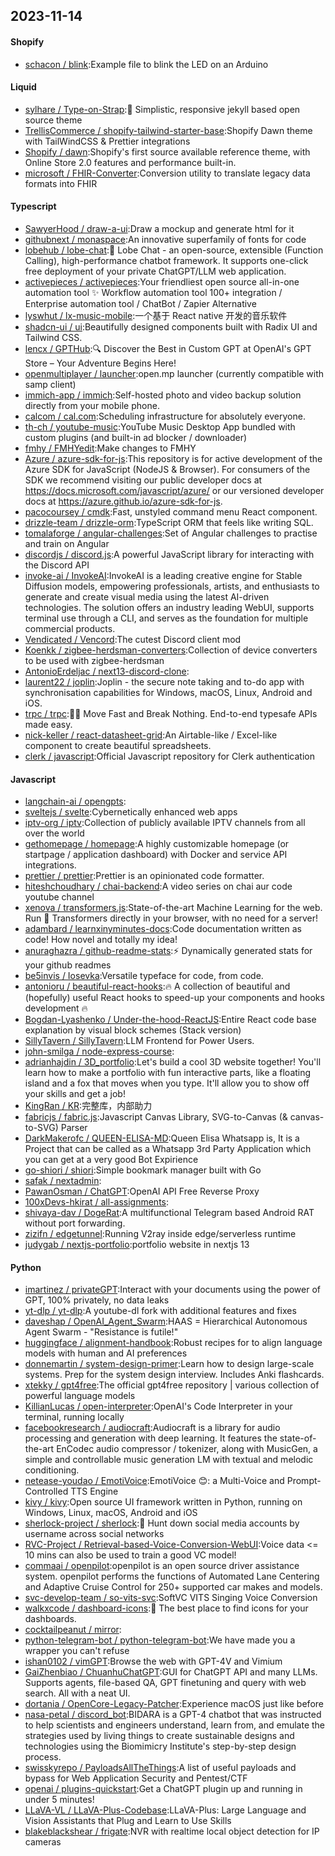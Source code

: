 ## 2023-11-14

#### Shopify
* [schacon / blink](https://github.com/schacon/blink):Example file to blink the LED on an Arduino

#### Liquid
* [sylhare / Type-on-Strap](https://github.com/sylhare/Type-on-Strap):🎨 Simplistic, responsive jekyll based open source theme
* [TrellisCommerce / shopify-tailwind-starter-base](https://github.com/TrellisCommerce/shopify-tailwind-starter-base):Shopify Dawn theme with TailWindCSS & Prettier integrations
* [Shopify / dawn](https://github.com/Shopify/dawn):Shopify's first source available reference theme, with Online Store 2.0 features and performance built-in.
* [microsoft / FHIR-Converter](https://github.com/microsoft/FHIR-Converter):Conversion utility to translate legacy data formats into FHIR

#### Typescript
* [SawyerHood / draw-a-ui](https://github.com/SawyerHood/draw-a-ui):Draw a mockup and generate html for it
* [githubnext / monaspace](https://github.com/githubnext/monaspace):An innovative superfamily of fonts for code
* [lobehub / lobe-chat](https://github.com/lobehub/lobe-chat):🤖 Lobe Chat - an open-source, extensible (Function Calling), high-performance chatbot framework. It supports one-click free deployment of your private ChatGPT/LLM web application.
* [activepieces / activepieces](https://github.com/activepieces/activepieces):Your friendliest open source all-in-one automation tool ✨ Workflow automation tool 100+ integration / Enterprise automation tool / ChatBot / Zapier Alternative
* [lyswhut / lx-music-mobile](https://github.com/lyswhut/lx-music-mobile):一个基于 React native 开发的音乐软件
* [shadcn-ui / ui](https://github.com/shadcn-ui/ui):Beautifully designed components built with Radix UI and Tailwind CSS.
* [lencx / GPTHub](https://github.com/lencx/GPTHub):🔍 Discover the Best in Custom GPT at OpenAI's GPT Store – Your Adventure Begins Here!
* [openmultiplayer / launcher](https://github.com/openmultiplayer/launcher):open.mp launcher (currently compatible with samp client)
* [immich-app / immich](https://github.com/immich-app/immich):Self-hosted photo and video backup solution directly from your mobile phone.
* [calcom / cal.com](https://github.com/calcom/cal.com):Scheduling infrastructure for absolutely everyone.
* [th-ch / youtube-music](https://github.com/th-ch/youtube-music):YouTube Music Desktop App bundled with custom plugins (and built-in ad blocker / downloader)
* [fmhy / FMHYedit](https://github.com/fmhy/FMHYedit):Make changes to FMHY
* [Azure / azure-sdk-for-js](https://github.com/Azure/azure-sdk-for-js):This repository is for active development of the Azure SDK for JavaScript (NodeJS & Browser). For consumers of the SDK we recommend visiting our public developer docs at https://docs.microsoft.com/javascript/azure/ or our versioned developer docs at https://azure.github.io/azure-sdk-for-js.
* [pacocoursey / cmdk](https://github.com/pacocoursey/cmdk):Fast, unstyled command menu React component.
* [drizzle-team / drizzle-orm](https://github.com/drizzle-team/drizzle-orm):TypeScript ORM that feels like writing SQL.
* [tomalaforge / angular-challenges](https://github.com/tomalaforge/angular-challenges):Set of Angular challenges to practise and train on Angular
* [discordjs / discord.js](https://github.com/discordjs/discord.js):A powerful JavaScript library for interacting with the Discord API
* [invoke-ai / InvokeAI](https://github.com/invoke-ai/InvokeAI):InvokeAI is a leading creative engine for Stable Diffusion models, empowering professionals, artists, and enthusiasts to generate and create visual media using the latest AI-driven technologies. The solution offers an industry leading WebUI, supports terminal use through a CLI, and serves as the foundation for multiple commercial products.
* [Vendicated / Vencord](https://github.com/Vendicated/Vencord):The cutest Discord client mod
* [Koenkk / zigbee-herdsman-converters](https://github.com/Koenkk/zigbee-herdsman-converters):Collection of device converters to be used with zigbee-herdsman
* [AntonioErdeljac / next13-discord-clone](https://github.com/AntonioErdeljac/next13-discord-clone):
* [laurent22 / joplin](https://github.com/laurent22/joplin):Joplin - the secure note taking and to-do app with synchronisation capabilities for Windows, macOS, Linux, Android and iOS.
* [trpc / trpc](https://github.com/trpc/trpc):🧙‍♀️ Move Fast and Break Nothing. End-to-end typesafe APIs made easy.
* [nick-keller / react-datasheet-grid](https://github.com/nick-keller/react-datasheet-grid):An Airtable-like / Excel-like component to create beautiful spreadsheets.
* [clerk / javascript](https://github.com/clerk/javascript):Official Javascript repository for Clerk authentication

#### Javascript
* [langchain-ai / opengpts](https://github.com/langchain-ai/opengpts):
* [sveltejs / svelte](https://github.com/sveltejs/svelte):Cybernetically enhanced web apps
* [iptv-org / iptv](https://github.com/iptv-org/iptv):Collection of publicly available IPTV channels from all over the world
* [gethomepage / homepage](https://github.com/gethomepage/homepage):A highly customizable homepage (or startpage / application dashboard) with Docker and service API integrations.
* [prettier / prettier](https://github.com/prettier/prettier):Prettier is an opinionated code formatter.
* [hiteshchoudhary / chai-backend](https://github.com/hiteshchoudhary/chai-backend):A video series on chai aur code youtube channel
* [xenova / transformers.js](https://github.com/xenova/transformers.js):State-of-the-art Machine Learning for the web. Run 🤗 Transformers directly in your browser, with no need for a server!
* [adambard / learnxinyminutes-docs](https://github.com/adambard/learnxinyminutes-docs):Code documentation written as code! How novel and totally my idea!
* [anuraghazra / github-readme-stats](https://github.com/anuraghazra/github-readme-stats):⚡ Dynamically generated stats for your github readmes
* [be5invis / Iosevka](https://github.com/be5invis/Iosevka):Versatile typeface for code, from code.
* [antonioru / beautiful-react-hooks](https://github.com/antonioru/beautiful-react-hooks):🔥 A collection of beautiful and (hopefully) useful React hooks to speed-up your components and hooks development 🔥
* [Bogdan-Lyashenko / Under-the-hood-ReactJS](https://github.com/Bogdan-Lyashenko/Under-the-hood-ReactJS):Entire React code base explanation by visual block schemes (Stack version)
* [SillyTavern / SillyTavern](https://github.com/SillyTavern/SillyTavern):LLM Frontend for Power Users.
* [john-smilga / node-express-course](https://github.com/john-smilga/node-express-course):
* [adrianhajdin / 3D_portfolio](https://github.com/adrianhajdin/3D_portfolio):Let's build a cool 3D website together! You'll learn how to make a portfolio with fun interactive parts, like a floating island and a fox that moves when you type. It'll allow you to show off your skills and get a job!
* [KingRan / KR](https://github.com/KingRan/KR):完整库，内部助力
* [fabricjs / fabric.js](https://github.com/fabricjs/fabric.js):Javascript Canvas Library, SVG-to-Canvas (& canvas-to-SVG) Parser
* [DarkMakerofc / QUEEN-ELISA-MD](https://github.com/DarkMakerofc/QUEEN-ELISA-MD):Queen Elisa Whatsapp is, It is a Project that can be called as a Whatsapp 3rd Party Application which you can get at a very good Bot Expirience
* [go-shiori / shiori](https://github.com/go-shiori/shiori):Simple bookmark manager built with Go
* [safak / nextadmin](https://github.com/safak/nextadmin):
* [PawanOsman / ChatGPT](https://github.com/PawanOsman/ChatGPT):OpenAI API Free Reverse Proxy
* [100xDevs-hkirat / all-assignments](https://github.com/100xDevs-hkirat/all-assignments):
* [shivaya-dav / DogeRat](https://github.com/shivaya-dav/DogeRat):A multifunctional Telegram based Android RAT without port forwarding.
* [zizifn / edgetunnel](https://github.com/zizifn/edgetunnel):Running V2ray inside edge/serverless runtime
* [judygab / nextjs-portfolio](https://github.com/judygab/nextjs-portfolio):portfolio website in nextjs 13

#### Python
* [imartinez / privateGPT](https://github.com/imartinez/privateGPT):Interact with your documents using the power of GPT, 100% privately, no data leaks
* [yt-dlp / yt-dlp](https://github.com/yt-dlp/yt-dlp):A youtube-dl fork with additional features and fixes
* [daveshap / OpenAI_Agent_Swarm](https://github.com/daveshap/OpenAI_Agent_Swarm):HAAS = Hierarchical Autonomous Agent Swarm - "Resistance is futile!"
* [huggingface / alignment-handbook](https://github.com/huggingface/alignment-handbook):Robust recipes for to align language models with human and AI preferences
* [donnemartin / system-design-primer](https://github.com/donnemartin/system-design-primer):Learn how to design large-scale systems. Prep for the system design interview. Includes Anki flashcards.
* [xtekky / gpt4free](https://github.com/xtekky/gpt4free):The official gpt4free repository | various collection of powerful language models
* [KillianLucas / open-interpreter](https://github.com/KillianLucas/open-interpreter):OpenAI's Code Interpreter in your terminal, running locally
* [facebookresearch / audiocraft](https://github.com/facebookresearch/audiocraft):Audiocraft is a library for audio processing and generation with deep learning. It features the state-of-the-art EnCodec audio compressor / tokenizer, along with MusicGen, a simple and controllable music generation LM with textual and melodic conditioning.
* [netease-youdao / EmotiVoice](https://github.com/netease-youdao/EmotiVoice):EmotiVoice 😊: a Multi-Voice and Prompt-Controlled TTS Engine
* [kivy / kivy](https://github.com/kivy/kivy):Open source UI framework written in Python, running on Windows, Linux, macOS, Android and iOS
* [sherlock-project / sherlock](https://github.com/sherlock-project/sherlock):🔎 Hunt down social media accounts by username across social networks
* [RVC-Project / Retrieval-based-Voice-Conversion-WebUI](https://github.com/RVC-Project/Retrieval-based-Voice-Conversion-WebUI):Voice data <= 10 mins can also be used to train a good VC model!
* [commaai / openpilot](https://github.com/commaai/openpilot):openpilot is an open source driver assistance system. openpilot performs the functions of Automated Lane Centering and Adaptive Cruise Control for 250+ supported car makes and models.
* [svc-develop-team / so-vits-svc](https://github.com/svc-develop-team/so-vits-svc):SoftVC VITS Singing Voice Conversion
* [walkxcode / dashboard-icons](https://github.com/walkxcode/dashboard-icons):🚀 The best place to find icons for your dashboards.
* [cocktailpeanut / mirror](https://github.com/cocktailpeanut/mirror):
* [python-telegram-bot / python-telegram-bot](https://github.com/python-telegram-bot/python-telegram-bot):We have made you a wrapper you can't refuse
* [ishan0102 / vimGPT](https://github.com/ishan0102/vimGPT):Browse the web with GPT-4V and Vimium
* [GaiZhenbiao / ChuanhuChatGPT](https://github.com/GaiZhenbiao/ChuanhuChatGPT):GUI for ChatGPT API and many LLMs. Supports agents, file-based QA, GPT finetuning and query with web search. All with a neat UI.
* [dortania / OpenCore-Legacy-Patcher](https://github.com/dortania/OpenCore-Legacy-Patcher):Experience macOS just like before
* [nasa-petal / discord_bot](https://github.com/nasa-petal/discord_bot):BIDARA is a GPT-4 chatbot that was instructed to help scientists and engineers understand, learn from, and emulate the strategies used by living things to create sustainable designs and technologies using the Biomimicry Institute's step-by-step design process.
* [swisskyrepo / PayloadsAllTheThings](https://github.com/swisskyrepo/PayloadsAllTheThings):A list of useful payloads and bypass for Web Application Security and Pentest/CTF
* [openai / plugins-quickstart](https://github.com/openai/plugins-quickstart):Get a ChatGPT plugin up and running in under 5 minutes!
* [LLaVA-VL / LLaVA-Plus-Codebase](https://github.com/LLaVA-VL/LLaVA-Plus-Codebase):LLaVA-Plus: Large Language and Vision Assistants that Plug and Learn to Use Skills
* [blakeblackshear / frigate](https://github.com/blakeblackshear/frigate):NVR with realtime local object detection for IP cameras
